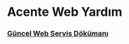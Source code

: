 <h1>Acente Web Yardım</h1>

<a href="https://github.com/AdaYazilim/Acente-Web-Yardim/blob/master/Acente%20Web%20API.md"><h3>Güncel Web Servis Dökümanı</h3></a>
